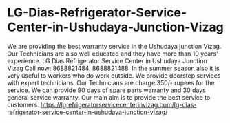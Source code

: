 # LG-Dias-Refrigerator-Service-Center-in-Ushudaya-Junction-Vizag
We are providing the best warranty service in the Ushudaya junction Vizag. Our Technicians are also well educated and they have more than 10 years' experience. LG Dias Refrigerator Service Center in Ushudaya Junction Vizag Call now: 8688821484, 8688821488. In the summer season also it is very useful to workers who do work outside. We provide doorstep services with expert technicians. Our Technicians are charge 350/- rupees for the service. We can provide 90 days of spare parts warranty and 30 days general service warranty. Our main aim is to provide the best service to customers. https://lgrefrigeratorservicecenterinvizag.com/lg-dias-refrigerator-service-center-in-ushudaya-junction-vizag/
